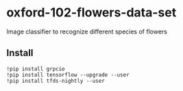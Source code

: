 # oxford-102-flowers-data-set
Image classifier to recognize different species of flowers

## Install

```
!pip install grpcio
!pip install tensorflow --upgrade --user
!pip install tfds-nightly --user
```
